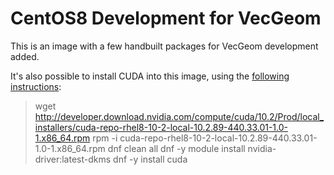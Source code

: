 # CentOS8 Development for VecGeom

This is an image with a few handbuilt packages for VecGeom development
added.

It's also possible to install CUDA into this image, using the
[following instructions](https://developer.nvidia.com/cuda-downloads?target_os=Linux&target_arch=x86_64&target_distro=CentOS&target_version=8&target_type=rpmlocal):

> wget http://developer.download.nvidia.com/compute/cuda/10.2/Prod/local_installers/cuda-repo-rhel8-10-2-local-10.2.89-440.33.01-1.0-1.x86_64.rpm
> rpm -i cuda-repo-rhel8-10-2-local-10.2.89-440.33.01-1.0-1.x86_64.rpm
> dnf clean all
> dnf -y module install nvidia-driver:latest-dkms
> dnf -y install cuda
